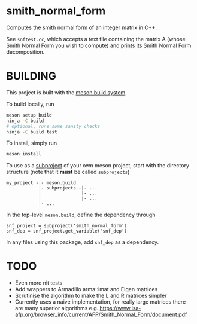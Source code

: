# smith_normal_form
Computes the smith normal form of an integer matrix in C++.

See `snftest.cc`, which accepts a text file containing the matrix A 
(whose Smith Normal Form you wish to compute)
and prints its Smith Normal Form decomposition.

# BUILDING

This project is built with the [meson build system](https://mesonbuild.com).

To build locally, run
```zsh 
meson setup build
ninja -C build
# optional, runs some sanity checks
ninja -C build test
```
To install, simply run
```zsh
meson install
```

To use as a [subproject](https://mesonbuild.com/Subprojects.html#using-a-subproject) of your own meson project, start with the directory structure (note that it **must** be called `subprojects`)
```
my_project -|- meson.build
            |- subprojects -|- ...
            |               |- ...
            |               |- ...
            |- ...
```

In the top-level `meson.build`, define the dependency through
```
snf_project = subproject('smith_normal_form')
snf_dep = snf_project.get_variable('snf_dep')
```
In any files using this package, add `snf_dep` as a dependency.

# TODO
- Even more nit tests
- Add wrappers to Armadillo arma::imat and Eigen matrices
- Scrutinise the algorithm to make the L and R matrices simpler
- Currently uses a naive implementation, for really large matrices there are many superior algorithms e.g. https://www.isa-afp.org/browser_info/current/AFP/Smith_Normal_Form/document.pdf

